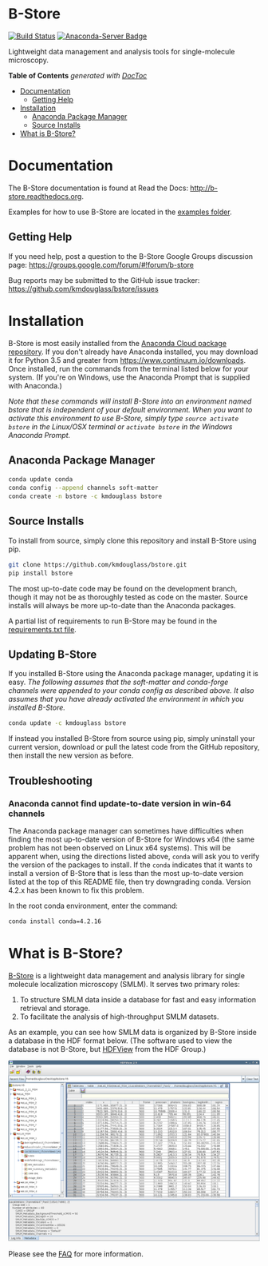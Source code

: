 # B-Store
[![Build Status](https://travis-ci.org/kmdouglass/bstore.svg?branch=master)](https://travis-ci.org/kmdouglass/bstore)
[![Anaconda-Server Badge](https://anaconda.org/kmdouglass/bstore/badges/version.svg)](https://anaconda.org/kmdouglass/bstore)

Lightweight data management and analysis tools for single-molecule microscopy.

<!-- START doctoc generated TOC please keep comment here to allow auto update -->
<!-- DON'T EDIT THIS SECTION, INSTEAD RE-RUN doctoc TO UPDATE -->
**Table of Contents**  *generated with [DocToc](https://github.com/thlorenz/doctoc)*

- [Documentation](#documentation)
  - [Getting Help](#getting-help)
- [Installation](#installation)
  - [Anaconda Package Manager](#anaconda-package-manager)
  - [Source Installs](#source-installs)
- [What is B-Store?](#what-is-b-store)

<!-- END doctoc generated TOC please keep comment here to allow auto update -->

# Documentation

The B-Store documentation is found at Read the Docs:
http://b-store.readthedocs.org.

Examples for how to use B-Store are located in the
[examples folder](https://github.com/kmdouglass/bstore/tree/master/examples).

## Getting Help

If you need help, post a question to the B-Store Google Groups
discussion page: https://groups.google.com/forum/#!forum/b-store

Bug reports may be submitted to the GitHub issue tracker:
https://github.com/kmdouglass/bstore/issues

# Installation
B-Store is most easily installed from the [Anaconda Cloud package repository](https://anaconda.org/kmdouglass/bstore). If you don't already have Anaconda installed, you may download it for Python 3.5 and greater from https://www.continuum.io/downloads. Once installed, run the commands from the terminal listed below for your system. (If you're on Windows, use the Anaconda Prompt that is supplied with Anaconda.)

*Note that these commands will install B-Store into an environment named bstore that is independent of your default environment. When you want to activate this environment to use B-Store, simply type `source activate bstore` in the Linux/OSX terminal or `activate bstore` in the Windows Anaconda Prompt.*

## Anaconda Package Manager
```sh
conda update conda
conda config --append channels soft-matter
conda create -n bstore -c kmdouglass bstore
```

## Source Installs

To install from source, simply clone this repository and install
B-Store using pip.

```sh
git clone https://github.com/kmdouglass/bstore.git
pip install bstore
```

The most up-to-date code may be found on the development branch,
though it may not be as thoroughly tested as code on the
master. Source installs will always be more up-to-date than the
Anaconda packages.

A partial list of requirements to run B-Store may be found in the
[requirements.txt file](https://github.com/kmdouglass/bstore/blob/master/requirements.txt).

## Updating B-Store

If you installed B-Store using the Anaconda package manager, updating
it is easy. *The following assumes that the soft-matter and
conda-forge channels were appended to your conda config as described
above. It also assumes that you have already activated the environment
in which you installed B-Store.*

```sh
conda update -c kmdouglass bstore
```

If instead you installed B-Store from source using pip, simply
uninstall your current version, download or pull the latest code from
the GitHub repository, then install the new version as before.

## Troubleshooting

### Anaconda cannot find update-to-date version in win-64 channels

The Anaconda package manager can sometimes have difficulties when
finding the most up-to-date version of B-Store for Windows x64 (the
same problem has not been observed on Linux x64 systems). This will be
apparent when, using the directions listed above, `conda` will ask you
to verify the version of the packages to install. If the `conda`
indicates that it wants to install a version of B-Store that is less
than the most up-to-date version listed at the top of this README
file, then try downgrading conda. Version 4.2.x has been known to fix
this problem.

In the root conda environment, enter the command:

```sh
conda install conda=4.2.16
```

# What is B-Store?

[B-Store](https://github.com/kmdouglass/bstore) is a lightweight data
management and analysis library for single molecule localization
microscopy (SMLM). It serves two primary roles:

1. To structure SMLM data inside a database for fast and easy
   information retrieval and storage.
2. To facilitate the analysis of high-throughput SMLM datasets.

As an example, you can see how SMLM data is organized by B-Store
inside a database in the HDF format below. (The software used to view
the database is not B-Store, but
[HDFView](https://www.hdfgroup.org/products/java/hdfview/) from the
HDF Group.)

<img src="images/database_example_3.png">

Please see the [FAQ](http://b-store.readthedocs.io/en/latest/faq.html)
for more information.

